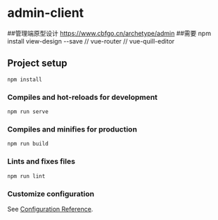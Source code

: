 # admin-client
##管理端原型设计 https://www.cbfgo.cn/archetype/admin
##需要 npm install view-design --save  // vue-router // vue-quill-editor
## Project setup
```
npm install
```

### Compiles and hot-reloads for development
```
npm run serve
```

### Compiles and minifies for production
```
npm run build
```

### Lints and fixes files
```
npm run lint
```

### Customize configuration
See [Configuration Reference](https://cli.vuejs.org/config/).
